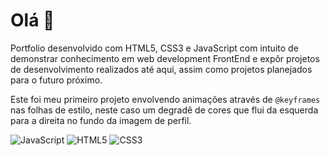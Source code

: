 # Olá 👋

Portfolio desenvolvido com HTML5, CSS3 e JavaScript com intuito de demonstrar conhecimento em web development FrontEnd e expôr projetos de desenvolvimento realizados até aqui, assim como projetos planejados para o futuro próximo.

Este foi meu primeiro projeto envolvendo animações através de ```@keyframes``` nas folhas de estilo, neste caso um degradê de cores que flui da esquerda para a direita no fundo da imagem de perfil.

![JavaScript](https://img.shields.io/badge/javascript-%23323330.svg?style=for-the-badge&logo=javascript&logoColor=%23F7DF1E)
![HTML5](https://img.shields.io/badge/html5-%23E34F26.svg?style=for-the-badge&logo=html5&logoColor=white)
![CSS3](https://img.shields.io/badge/css3-%231572B6.svg?style=for-the-badge&logo=css3&logoColor=white)

